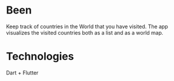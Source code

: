 # Been

Keep track of countries in the World that you have visited. The app visualizes the visited countries both as a list and as a world map.

# Technologies

Dart + Flutter
